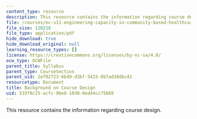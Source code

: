 ```yaml
---
content_type: resource
description: This resource contains the information regarding course design.
file: /courses/ec-s11-engineering-capacity-in-community-based-healthcare-fall-2005/535f0c25acfc9be810300ed44cc75669_MITEC_S11F05_course_design.pdf
file_size: 120218
file_type: application/pdf
hide_download: true
hide_download_original: null
learning_resource_types: []
license: https://creativecommons.org/licenses/by-nc-sa/4.0/
ocw_type: OCWFile
parent_title: Syllabus
parent_type: CourseSection
parent_uid: 2ef02723-6b49-d3bf-5415-8b7ad38dbc41
resourcetype: Document
title: Background on Course Design
uid: 535f0c25-acfc-9be8-1030-0ed44cc75669
---
```

This resource contains the information regarding course design.